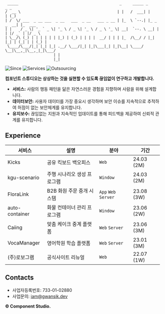 ```
 _____                                              _     _____ _             _ _       
/  __ \                                            | |   /  ___| |           | (_)      
| /  \/ ___  _ __ ___  _ __   ___  _ __   ___ _ __ | |_  \ `--.| |_ _   _  __| |_  ___  
| |    / _ \| '_ ` _ \| '_ \ / _ \| '_ \ / _ \ '_ \| __|  `--. \ __| | | |/ _` | |/ _ \ 
| \__/\ (_) | | | | | | |_) | (_) | | | |  __/ | | | |_  /\__/ / |_| |_| | (_| | | (_) |
 \____/\___/|_| |_| |_| .__/ \___/|_| |_|\___|_| |_|\__| \____/ \__|\__,_|\__,_|_|\___/ 
                      | |                                                               
                      |_|                                                               
```
![Since](https://img.shields.io/badge/Since-2023-blueviolet)
![Services](https://img.shields.io/badge/Services-01-brightgreen)
![Outsourcing](https://img.shields.io/badge/Outsourcing-06-blue)

**컴포넌트 스튜디오는 상상하는 것을 실현할 수 있도록 끊임없이 연구하고 개발합니다.**

- **서비스:** 사람의 행동 패턴을 닮은 자연스러운 경험을 지향하며 사람을 위해 설계합니다.  
- **데이터보안:** 사용자 데이터를 가장 중요시 생각하며 보안 이슈를 지속적으로 추적하여 허점이 없는 보안체계를 유지합니다.  
- **유지보수:** 끊임없는 지원과 지속적인 업데이트를 통해 피드백을 제공하여 신뢰적 관계를 유지합니다.  

## Experience

| 서비스 | 설명 | 분야 | 기간 |
|-----|------|-----|-----|
| Kicks | 공유 킥보드 백오피스 | `Web` | 24.03 (2M) |
| kgu-scenario | 주행 시나리오 생성 프로그램 | `Window` | 24.03 (2M) |
| FloraLink | B2B 화원 주문 중개 시스템 | `App` `Web` `Server` |23.08 (3W) |
| auto-container | 화물 컨테이너 관리 프로그램 | `Window` | 23.06 (2W) |
| Caiing | 맞춤 케이크 중계 플랫폼 | `Web` `Server` | 23.06 (3M) |
| VocaManager | 영어학원 학습 플랫폼| `Web` `Server` | 23.01 (3M) |
| (주)로보그램 | 공식사이트 리뉴얼 | `Web` | 22.07 (1W) |

## Contacts
* 사업자등록번호: 733-01-02880
* 사업문의: iam@gwansik.dev

**© Component Studio.**
